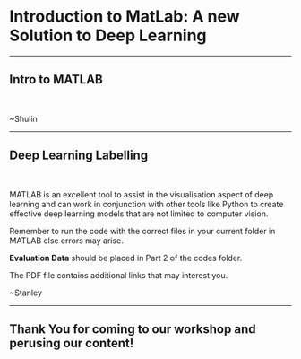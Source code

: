 # Introduction to MatLab: A new Solution to Deep Learning
<hr>

## Intro to MATLAB
<br>

~Shulin
<hr>

## Deep Learning Labelling
<br>

<p>MATLAB is an excellent tool to assist in the visualisation aspect of deep learning and can work in conjunction with other tools like Python to create effective deep learning models that are not limited to computer vision.<p>
 
<p>Remember to run the code with the correct files in your current folder in MATLAB else errors may arise.
 
**Evaluation Data** should be placed in Part 2 of the codes folder.<p>
<p>The PDF file contains additional links that may interest you.<p>
~Stanley
<hr>

## Thank You for coming to our workshop and perusing our content!
